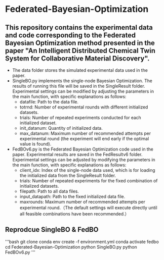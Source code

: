 # Federated-Bayesian-Optimization
## This repository contains the experimental data and code corresponding to the Federated Bayesian Optimization method presented in the paper "An Intelligent Distributed Chemical Twin System for Collaborative Material Discovery".
- The data folder stores the simulated experimental data used in the paper.
- SingleBO.py implements the single-node Bayesian Optimization. The results of running this file will be saved in the SingleResult folder. Experimental settings can be modified by adjusting the parameters in the main function, with specific explanations as follows:
  - datafile: Path to the data file.
  - totrnd: Number of experimental rounds with different initialized datasets.
  - trials: Number of repeated experiments conducted for each initialized dataset.
  - init_datanum: Quantity of initialized data.
  - max_datanum: Maximum number of recommended attempts per experimental round (the experiment will end early if the optimal value is found).
- FedBOv6.py is the Federated Bayesian Optimization code used in the paper. Experimental results are saved in the FedResultv6 folder. Experimental settings can be adjusted by modifying the parameters in the main function, with specific explanations as follows:
  - client_idx: Index of the single-node data used, which is for loading the initialized data from the SingleResult folder.
  - trials: Number of repeated experiments for the fixed combination of initialized datasets.
  - filepath: Path to all data files.
  - input_datapath: Path to the fixed initialized data file.
  - maxrounds: Maximum number of recommended attempts per experimental round.（The default settings will execute directly until all feasible combinations have been recommended.）

## Reprodcue SingleBO & FedBO
'''bash
git clone
conda env create -f environment.yml
conda activate fedbo
cd Federated-Bayesian-Optimization
python SingleBO.py
python FedBOv6.py
'''
